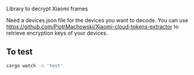 Library to decrypt Xiaomi frames

Need a devices.json file for the devices you want to decode. You can use https://github.com/PiotrMachowski/Xiaomi-cloud-tokens-extractor to retrieve encryption keys of your devices.

## To test

```bash
cargo watch -x 'test'
```
